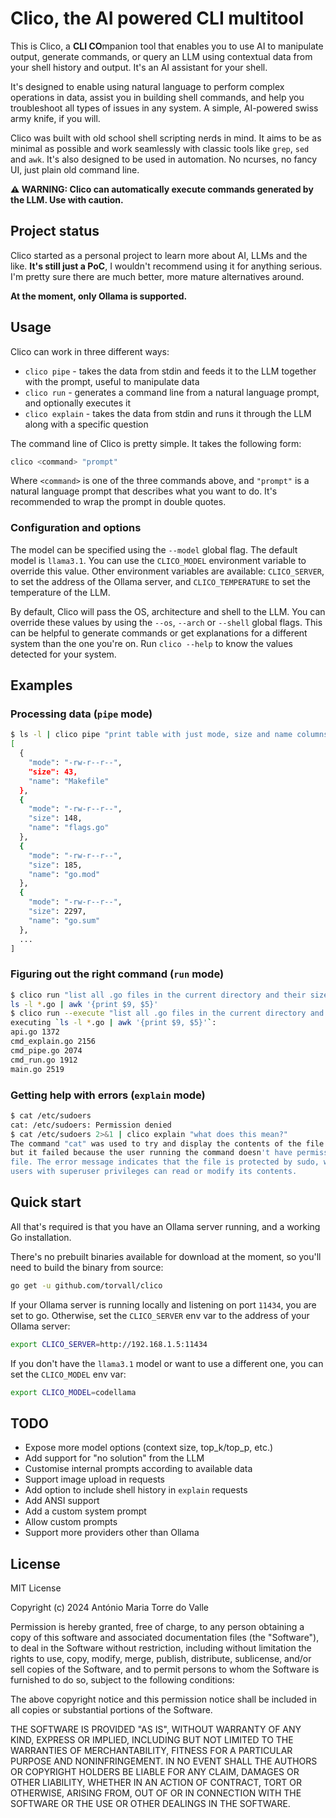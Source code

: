# Clico, the AI powered CLI multitool

This is Clico, a **CLI CO**mpanion tool that enables you to use AI to manipulate output, generate commands,
or query an LLM using contextual data from your shell history and output. It's an AI assistant for your shell.

It's designed to enable using natural language to perform complex operations in data, assist you in building
shell commands, and help you troubleshoot all types of issues in any system. A simple, AI-powered swiss army knife,
if you will.

Clico was built with old school shell scripting nerds in mind. It aims to be as minimal as possible and work
seamlessly with classic tools like `grep`, `sed` and `awk`. It's also designed to be used in automation.
No ncurses, no fancy UI, just plain old command line.

**⚠️ WARNING: Clico can automatically execute commands generated by the LLM. Use with caution.**

## Project status

Clico started as a personal project to learn more about AI, LLMs and the like. **It's still just a PoC**,
I wouldn't recommend using it for anything serious. I'm pretty sure there are much better, more mature
alternatives around.

**At the moment, only Ollama is supported.**

## Usage

Clico can work in three different ways:

* `clico pipe` - takes the data from stdin and feeds it to the LLM together with the prompt, useful to manipulate data
* `clico run` - generates a command line from a natural language prompt, and optionally executes it
* `clico explain` - takes the data from stdin and runs it through the LLM along with a specific question

The command line of Clico is pretty simple. It takes the following form:

```sh
clico <command> "prompt"
```

Where `<command>` is one of the three commands above, and `"prompt"` is a natural language prompt that
describes what you want to do. It's recommended to wrap the prompt in double quotes.

### Configuration and options

The model can be specified using the `--model` global flag. The default model is `llama3.1`. You can use the
`CLICO_MODEL` environment variable to override this value. Other environment variables are available: `CLICO_SERVER`, 
to set the address of the Ollama server, and `CLICO_TEMPERATURE` to set the temperature of the LLM.

By default, Clico will pass the OS, architecture and shell to the LLM. You can override these values by using the
`--os`, `--arch` or `--shell` global flags. This can be helpful to generate commands or get explanations for
a different system than the one you're on. Run `clico --help` to know the values detected for your system.

## Examples

### Processing data (`pipe` mode)

```sh
$ ls -l | clico pipe "print table with just mode, size and name columns in json format" | jq
[
  {
    "mode": "-rw-r--r--",
    "size": 43,
    "name": "Makefile"
  },
  {
    "mode": "-rw-r--r--",
    "size": 148,
    "name": "flags.go"
  },
  {
    "mode": "-rw-r--r--",
    "size": 185,
    "name": "go.mod"
  },
  {
    "mode": "-rw-r--r--",
    "size": 2297,
    "name": "go.sum"
  },
  ...
]
```

### Figuring out the right command (`run` mode)

```sh
$ clico run "list all .go files in the current directory and their sizes"
ls -l *.go | awk '{print $9, $5}'
$ clico run --execute "list all .go files in the current directory and their sizes"
executing `ls -l *.go | awk '{print $9, $5}'`:
api.go 1372
cmd_explain.go 2156
cmd_pipe.go 2074
cmd_run.go 1912
main.go 2519
```

### Getting help with errors (`explain` mode)

```sh
$ cat /etc/sudoers
cat: /etc/sudoers: Permission denied
$ cat /etc/sudoers 2>&1 | clico explain "what does this mean?"
The command "cat" was used to try and display the contents of the file "/etc/sudoers",
but it failed because the user running the command doesn't have permission to access that
file. The error message indicates that the file is protected by sudo, which means only
users with superuser privileges can read or modify its contents.
```

## Quick start

All that's required is that you have an Ollama server running, and a working Go installation.

There's no prebuilt binaries available for download at the moment, so you'll need to
build the binary from source:

```sh
go get -u github.com/torvall/clico
```

If your Ollama server is running locally and listening on port `11434`, you are set to go.
Otherwise, set the `CLICO_SERVER` env var to the address of your Ollama server:

```sh
export CLICO_SERVER=http://192.168.1.5:11434
```

If you don't have the `llama3.1` model or want to use a different one, you can set the
`CLICO_MODEL` env var:

```sh
export CLICO_MODEL=codellama
```

## TODO

* Expose more model options (context size, top_k/top_p, etc.)
* Add support for "no solution" from the LLM
* Customise internal prompts according to available data
* Support image upload in requests
* Add option to include shell history in `explain` requests
* Add ANSI support
* Add a custom system prompt
* Allow custom prompts
* Support more providers other than Ollama

## License

MIT License

Copyright (c) 2024 António Maria Torre do Valle

Permission is hereby granted, free of charge, to any person obtaining a copy
of this software and associated documentation files (the "Software"), to deal
in the Software without restriction, including without limitation the rights
to use, copy, modify, merge, publish, distribute, sublicense, and/or sell
copies of the Software, and to permit persons to whom the Software is
furnished to do so, subject to the following conditions:

The above copyright notice and this permission notice shall be included in all
copies or substantial portions of the Software.

THE SOFTWARE IS PROVIDED "AS IS", WITHOUT WARRANTY OF ANY KIND, EXPRESS OR
IMPLIED, INCLUDING BUT NOT LIMITED TO THE WARRANTIES OF MERCHANTABILITY,
FITNESS FOR A PARTICULAR PURPOSE AND NONINFRINGEMENT. IN NO EVENT SHALL THE
AUTHORS OR COPYRIGHT HOLDERS BE LIABLE FOR ANY CLAIM, DAMAGES OR OTHER
LIABILITY, WHETHER IN AN ACTION OF CONTRACT, TORT OR OTHERWISE, ARISING FROM,
OUT OF OR IN CONNECTION WITH THE SOFTWARE OR THE USE OR OTHER DEALINGS IN THE
SOFTWARE.
